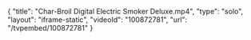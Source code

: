 {
    "title": "Char-Broil Digital Electric Smoker Deluxe.mp4",
    "type": "solo",
    "layout": "iframe-static",
    "videoId": "100872781",
    "url": "\/tvpembed\/100872781"
}